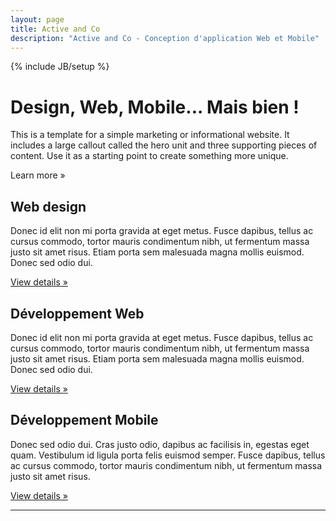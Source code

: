 ```yaml
---
layout: page
title: Active and Co 
description: "Active and Co - Conception d'application Web et Mobile"
---
```

{% include JB/setup %}

<div class="hero-unit">
  <h1>Design, Web, Mobile... Mais bien !</h1>
  <p>This is a template for a simple marketing or informational website. It includes a large callout called the hero unit and three supporting pieces of content. Use it as a starting point to create something more unique.</p>
  <p><a class="btn btn-primary btn-large">Learn more &raquo;</a></p>
</div>


<!-- Example row of columns -->
<div class="row">
  <div class="span4">
    <h2>Web design</h2>
    <p>Donec id elit non mi porta gravida at eget metus. Fusce dapibus, tellus ac cursus commodo, tortor mauris condimentum nibh, ut fermentum massa justo sit amet risus. Etiam porta sem malesuada magna mollis euismod. Donec sed odio dui. </p>
    <p><a class="btn" href="#">View details &raquo;</a></p>
  </div>
  <div class="span4">
    <h2>Développement Web</h2>
    <p>Donec id elit non mi porta gravida at eget metus. Fusce dapibus, tellus ac cursus commodo, tortor mauris condimentum nibh, ut fermentum massa justo sit amet risus. Etiam porta sem malesuada magna mollis euismod. Donec sed odio dui. </p>
    <p><a class="btn" href="#">View details &raquo;</a></p>
 </div>
  <div class="span4">
    <h2>Développement Mobile</h2>
    <p>Donec sed odio dui. Cras justo odio, dapibus ac facilisis in, egestas eget quam. Vestibulum id ligula porta felis euismod semper. Fusce dapibus, tellus ac cursus commodo, tortor mauris condimentum nibh, ut fermentum massa justo sit amet risus.</p>
    <p><a class="btn" href="#">View details &raquo;</a></p>
  </div>
</div>

<hr>



